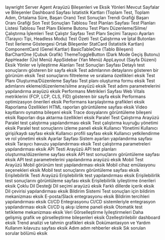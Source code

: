 laywright Server Agent Arayüzü Bileşenleri ve Eksik Yönleri
Mevcut Sayfalar ve Bileşenler
Dashboard Sayfası
İstatistik Kartları (Toplam Test, Toplam Adım, Ortalama Süre, Başarı Oranı)
Test Sonuçları Trendi Grafiği
Başarı Oranı Grafiği
Son Test Sonuçları Tablosu
Test Planları Sayfası
Test Planları Listesi Tablosu
Test Planı Ekleme Butonu
Test Planı Düzenleme/Silme/Çalıştırma İşlemleri
Test Çalıştır Sayfası
Test Planı Seçimi
Tarayıcı Ayarları (Tarayıcı Tipi, Headless Modu)
Test Özeti
Test Çalıştırma ve İptal Butonları
Test İlerleme Göstergesi
Ortak Bileşenler
StatCard (İstatistik Kartları)
ComponentCard (Genel Kartlar)
BasicTableOne (Tablo Bileşeni)
BarChartOne (Çubuk Grafik)
ThemeToggleButton (Dark Mode Geçiş Butonu)
AppHeader (Üst Menü)
AppSidebar (Yan Menü)
AppLayout (Sayfa Düzeni)
Eksik Yönler ve İyileştirme Alanları
Test Sonuçları Sayfası
Detaylı test sonuçlarını gösteren bir sayfa eksik
Test adımlarının detaylarını gösteren bir görünüm eksik
Test sonuçlarını filtreleme ve sıralama özellikleri eksik
Test Planı Oluşturma/Düzenleme Sayfası
Test planı oluşturma formu eksik
Test adımlarını ekleme/düzenleme/silme arayüzü eksik
Test adımı parametrelerini yapılandırma arayüzü eksik
Performans Metrikleri Sayfası
Web Vitals metriklerini (FCP, LCP, CLS, FID) gösteren bir sayfa eksik
Performans optimizasyon önerileri eksik
Performans karşılaştırma grafikleri eksik
Raporlama Özellikleri
HTML raporları görüntüleme sayfası eksik
Video kayıtlarını oynatma bileşeni eksik
Trace dosyalarını görüntüleme bileşeni eksik
Raporları dışa aktarma özellikleri eksik
Paralel Test Çalıştırma Arayüzü
Paralel test çalıştırma yapılandırması eksik
Test çalıştırma kuyruğu yönetimi eksik
Paralel test sonuçlarını izleme paneli eksik
Kullanıcı Yönetimi
Kullanıcı girişi/kaydı sayfası eksik
Kullanıcı profili sayfası eksik
Kullanıcı yetkilendirme ve rol yönetimi eksik
Ayarlar Sayfası
Sistem ayarları yapılandırma sayfası eksik
Tarayıcı havuzu yapılandırması eksik
Test çalıştırma parametreleri yapılandırması eksik
API Testi Arayüzü
API test planları oluşturma/düzenleme sayfası eksik
API test sonuçlarını görüntüleme sayfası eksik
API test parametrelerini yapılandırma arayüzü eksik
Mobil Test Arayüzü
Mobil görünüm test yapılandırması eksik
Mobil cihaz emülasyonu seçenekleri eksik
Mobil test sonuçlarını görüntüleme sayfası eksik
Erişilebilirlik Testi Arayüzü
Erişilebilirlik test yapılandırması eksik
Erişilebilirlik test sonuçlarını görüntüleme sayfası eksik
Erişilebilirlik iyileştirme önerileri eksik
Çoklu Dil Desteği
Dil seçimi arayüzü eksik
Farklı dillerde içerik eksik
Dil çevirisi yapılandırması eksik
Bildirim Sistemi
Test sonuçları için bildirim mekanizması eksik
E-posta/Slack entegrasyonu eksik
Bildirim tercihleri yapılandırması eksik
CI/CD Entegrasyonu
CI/CD sistemleriyle entegrasyon yapılandırması eksik
CI/CD iş akışı izleme paneli eksik
Otomatik test tetikleme mekanizması eksik
Veri Görselleştirme İyileştirmeleri
Daha gelişmiş grafik ve görselleştirme bileşenleri eksik
Özelleştirilebilir dashboard eksik
Trend analizi ve tahmin grafikleri eksik
Dokümantasyon ve Yardım
Kullanım kılavuzu sayfası eksik
Adım adım rehberler eksik
Sık sorulan sorular bölümü eksik